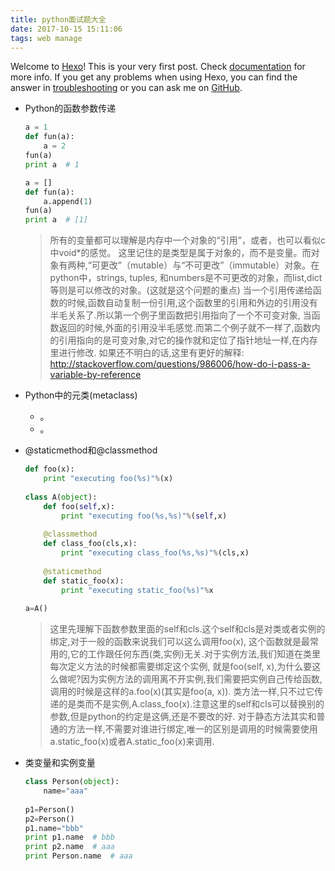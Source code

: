 ```yaml
---
title: python面试题大全
date: 2017-10-15 15:11:06
tags: web manage
---
```


Welcome to [Hexo](https://hexo.io/)! This is your very first post. Check [documentation](https://hexo.io/docs/) for more info. If you get any problems when using Hexo, you can find the answer in [troubleshooting](https://hexo.io/docs/troubleshooting.html) or you can ask me on [GitHub](https://github.com/hexojs/hexo/issues).

+ Python的函数参数传递
  ```python
  a = 1
  def fun(a):
      a = 2
  fun(a)
  print a  # 1
  ```
  
  ```python
  a = []
  def fun(a):
      a.append(1)
  fun(a)
  print a  # [1]
  ```
  
  > 所有的变量都可以理解是内存中一个对象的“引用”，或者，也可以看似c中void*的感觉。
    这里记住的是类型是属于对象的，而不是变量。而对象有两种,“可更改”（mutable）与“不可更改”（immutable）对象。在python中，strings, tuples, 
    和numbers是不可更改的对象，而list,dict等则是可以修改的对象。(这就是这个问题的重点)
    当一个引用传递给函数的时候,函数自动复制一份引用,这个函数里的引用和外边的引用没有半毛关系了.所以第一个例子里函数把引用指向了一个不可变对象,
    当函数返回的时候,外面的引用没半毛感觉.而第二个例子就不一样了,函数内的引用指向的是可变对象,对它的操作就和定位了指针地址一样,在内存里进行修改.
    如果还不明白的话,这里有更好的解释: http://stackoverflow.com/questions/986006/how-do-i-pass-a-variable-by-reference


+ Python中的元类(metaclass)
  - 。
  - 。


+ @staticmethod和@classmethod
  ```python
  def foo(x):
      print "executing foo(%s)"%(x)
   
  class A(object):
      def foo(self,x):
          print "executing foo(%s,%s)"%(self,x)
   
      @classmethod
      def class_foo(cls,x):
          print "executing class_foo(%s,%s)"%(cls,x)
   
      @staticmethod
      def static_foo(x):
          print "executing static_foo(%s)"%x
   
  a=A()
  ```
  > 这里先理解下函数参数里面的self和cls.这个self和cls是对类或者实例的绑定,对于一般的函数来说我们可以这么调用foo(x),
    这个函数就是最常用的,它的工作跟任何东西(类,实例)无关.对于实例方法,我们知道在类里每次定义方法的时候都需要绑定这个实例,
    就是foo(self, x),为什么要这么做呢?因为实例方法的调用离不开实例,我们需要把实例自己传给函数,调用的时候是这样的a.foo(x)(其实是foo(a, x)).
    类方法一样,只不过它传递的是类而不是实例,A.class_foo(x).注意这里的self和cls可以替换别的参数,但是python的约定是这俩,还是不要改的好.
    对于静态方法其实和普通的方法一样,不需要对谁进行绑定,唯一的区别是调用的时候需要使用a.static_foo(x)或者A.static_foo(x)来调用.


+ 类变量和实例变量
  ```python
  class Person(object):
      name="aaa"
   
  p1=Person()
  p2=Person()
  p1.name="bbb"
  print p1.name  # bbb
  print p2.name  # aaa
  print Person.name  # aaa
  ```